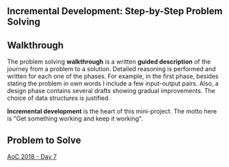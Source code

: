 ## Incremental Development: Step-by-Step Problem Solving

## Walkthrough
The problem solving **walkthrough** is a written **guided description** of the journey from a problem to a solution. Detailed reasoning is performed and written for each one of the phases. For example, in the first phase, besides stating the problem in own words I include a few input-output pairs. Also, a design phase contains several drafts showing gradual improvements. The choice of data structures is justified. 

**Incremental development** is the heart of this mini-project. The motto here is "Get something working and keep it working". 

## Problem to Solve
[AoC 2018 - Day 7](https://adventofcode.com/2018/day/7)

